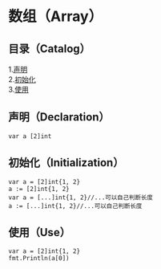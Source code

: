 # 数组（Array）
## 目录（Catalog）
1.[声明](#声明declaration)</br>
2.[初始化](#初始化initialization)</br>
3.[使用](#使用use)</br>
## 声明（Declaration）
```
var a [2]int
```
## 初始化（Initialization）
```
var a = [2]int{1, 2}
a := [2]int{1, 2}
var a = [...]int{1, 2}//...可以自己判断长度
a := [...]int{1, 2}//...可以自己判断长度
```
## 使用（Use）
```
var a = [2]int{1, 2}
fmt.Println(a[0])
```

